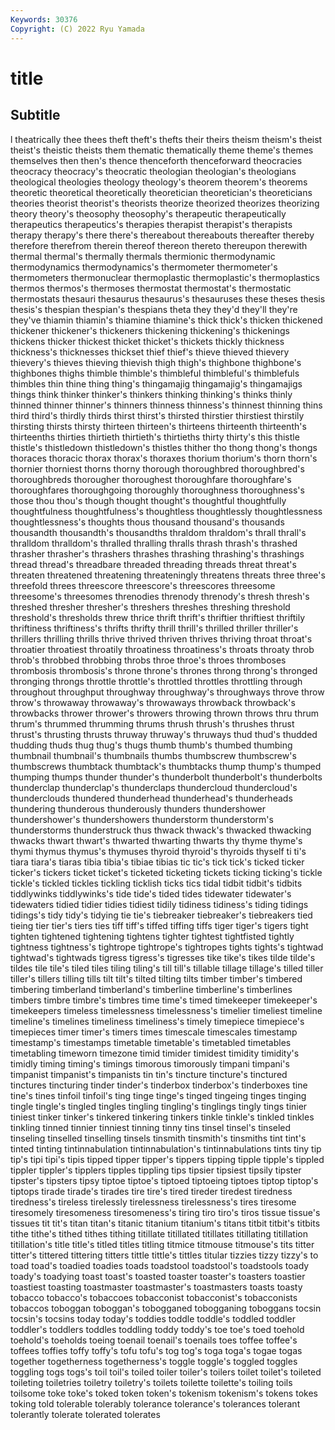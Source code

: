 ```yaml
---
Keywords: 30376
Copyright: (C) 2022 Ryu Yamada
---
```



# title

## Subtitle
l theatrically thee thees theft theft's thefts
their theirs theism theism's theist theist's theistic theists them thematic
thematically theme theme's themes themselves then then's thence thenceforth thenceforward
theocracies theocracy theocracy's theocratic theologian theologian's theologians theological theologies theology
theology's theorem theorem's theorems theoretic theoretical theoretically theoretician theoretician's theoreticians
theories theorist theorist's theorists theorize theorized theorizes theorizing theory theory's
theosophy theosophy's therapeutic therapeutically therapeutics therapeutics's therapies therapist therapist's therapists
therapy therapy's there there's thereabout thereabouts thereafter thereby therefore therefrom
therein thereof thereon thereto thereupon therewith thermal thermal's thermally thermals
thermionic thermodynamic thermodynamics thermodynamics's thermometer thermometer's thermometers thermonuclear thermoplastic thermoplastic's
thermoplastics thermos thermos's thermoses thermostat thermostat's thermostatic thermostats thesauri thesaurus
thesaurus's thesauruses these theses thesis thesis's thespian thespian's thespians theta
they they'd they'll they're they've thiamin thiamin's thiamine thiamine's thick
thick's thicken thickened thickener thickener's thickeners thickening thickening's thickenings thickens
thicker thickest thicket thicket's thickets thickly thickness thickness's thicknesses thickset
thief thief's thieve thieved thievery thievery's thieves thieving thievish thigh
thigh's thighbone thighbone's thighbones thighs thimble thimble's thimbleful thimbleful's thimblefuls
thimbles thin thine thing thing's thingamajig thingamajig's thingamajigs things think
thinker thinker's thinkers thinking thinking's thinks thinly thinned thinner thinner's
thinners thinness thinness's thinnest thinning thins third third's thirdly thirds
thirst thirst's thirsted thirstier thirstiest thirstily thirsting thirsts thirsty thirteen
thirteen's thirteens thirteenth thirteenth's thirteenths thirties thirtieth thirtieth's thirtieths thirty
thirty's this thistle thistle's thistledown thistledown's thistles thither tho thong
thong's thongs thoraces thoracic thorax thorax's thoraxes thorium thorium's thorn
thorn's thornier thorniest thorns thorny thorough thoroughbred thoroughbred's thoroughbreds thorougher
thoroughest thoroughfare thoroughfare's thoroughfares thoroughgoing thoroughly thoroughness thoroughness's those thou
thou's though thought thought's thoughtful thoughtfully thoughtfulness thoughtfulness's thoughtless thoughtlessly
thoughtlessness thoughtlessness's thoughts thous thousand thousand's thousands thousandth thousandth's thousandths
thraldom thraldom's thrall thrall's thralldom thralldom's thralled thralling thralls thrash
thrash's thrashed thrasher thrasher's thrashers thrashes thrashing thrashing's thrashings thread
thread's threadbare threaded threading threads threat threat's threaten threatened threatening
threateningly threatens threats three three's threefold threes threescore threescore's threescores
threesome threesome's threesomes threnodies threnody threnody's thresh thresh's threshed thresher
thresher's threshers threshes threshing threshold threshold's thresholds threw thrice thrift
thrift's thriftier thriftiest thriftily thriftiness thriftiness's thrifts thrifty thrill thrill's
thrilled thriller thriller's thrillers thrilling thrills thrive thrived thriven thrives
thriving throat throat's throatier throatiest throatily throatiness throatiness's throats throaty
throb throb's throbbed throbbing throbs throe throe's throes thromboses thrombosis
thrombosis's throne throne's thrones throng throng's thronged thronging throngs throttle
throttle's throttled throttles throttling through throughout throughput throughway throughway's throughways
throve throw throw's throwaway throwaway's throwaways throwback throwback's throwbacks thrower
thrower's throwers throwing thrown throws thru thrum thrum's thrummed thrumming
thrums thrush thrush's thrushes thrust thrust's thrusting thrusts thruway thruway's
thruways thud thud's thudded thudding thuds thug thug's thugs thumb
thumb's thumbed thumbing thumbnail thumbnail's thumbnails thumbs thumbscrew thumbscrew's thumbscrews
thumbtack thumbtack's thumbtacks thump thump's thumped thumping thumps thunder thunder's
thunderbolt thunderbolt's thunderbolts thunderclap thunderclap's thunderclaps thundercloud thundercloud's thunderclouds thundered
thunderhead thunderhead's thunderheads thundering thunderous thunderously thunders thundershower thundershower's thundershowers
thunderstorm thunderstorm's thunderstorms thunderstruck thus thwack thwack's thwacked thwacking thwacks
thwart thwart's thwarted thwarting thwarts thy thyme thyme's thymi thymus
thymus's thymuses thyroid thyroid's thyroids thyself ti ti's tiara tiara's
tiaras tibia tibia's tibiae tibias tic tic's tick tick's ticked
ticker ticker's tickers ticket ticket's ticketed ticketing tickets ticking ticking's
tickle tickle's tickled tickles tickling ticklish ticks tics tidal tidbit
tidbit's tidbits tiddlywinks tiddlywinks's tide tide's tided tides tidewater tidewater's
tidewaters tidied tidier tidies tidiest tidily tidiness tidiness's tiding tidings
tidings's tidy tidy's tidying tie tie's tiebreaker tiebreaker's tiebreakers tied
tieing tier tier's tiers ties tiff tiff's tiffed tiffing tiffs
tiger tiger's tigers tight tighten tightened tightening tightens tighter tightest
tightfisted tightly tightness tightness's tightrope tightrope's tightropes tights tights's tightwad
tightwad's tightwads tigress tigress's tigresses tike tike's tikes tilde tilde's
tildes tile tile's tiled tiles tiling tiling's till till's tillable
tillage tillage's tilled tiller tiller's tillers tilling tills tilt tilt's
tilted tilting tilts timber timber's timbered timbering timberland timberland's timberline
timberline's timberlines timbers timbre timbre's timbres time time's timed timekeeper
timekeeper's timekeepers timeless timelessness timelessness's timelier timeliest timeline timeline's timelines
timeliness timeliness's timely timepiece timepiece's timepieces timer timer's timers times
timescale timescales timestamp timestamp's timestamps timetable timetable's timetabled timetables timetabling
timeworn timezone timid timider timidest timidity timidity's timidly timing timing's
timings timorous timorously timpani timpani's timpanist timpanist's timpanists tin tin's
tincture tincture's tinctured tinctures tincturing tinder tinder's tinderbox tinderbox's tinderboxes
tine tine's tines tinfoil tinfoil's ting tinge tinge's tinged tingeing
tinges tinging tingle tingle's tingled tingles tingling tingling's tinglings tingly
tings tinier tiniest tinker tinker's tinkered tinkering tinkers tinkle tinkle's
tinkled tinkles tinkling tinned tinnier tinniest tinning tinny tins tinsel
tinsel's tinseled tinseling tinselled tinselling tinsels tinsmith tinsmith's tinsmiths tint
tint's tinted tinting tintinnabulation tintinnabulation's tintinnabulations tints tiny tip tip's
tipi tipi's tipis tipped tipper tipper's tippers tipping tipple tipple's
tippled tippler tippler's tipplers tipples tippling tips tipsier tipsiest tipsily
tipster tipster's tipsters tipsy tiptoe tiptoe's tiptoed tiptoeing tiptoes tiptop
tiptop's tiptops tirade tirade's tirades tire tire's tired tireder tiredest
tiredness tiredness's tireless tirelessly tirelessness tirelessness's tires tiresome tiresomely tiresomeness
tiresomeness's tiring tiro tiro's tiros tissue tissue's tissues tit tit's
titan titan's titanic titanium titanium's titans titbit titbit's titbits tithe
tithe's tithed tithes tithing titillate titillated titillates titillating titillation titillation's
title title's titled titles titling titmice titmouse titmouse's tits titter
titter's tittered tittering titters tittle tittle's tittles titular tizzies tizzy
tizzy's to toad toad's toadied toadies toads toadstool toadstool's toadstools
toady toady's toadying toast toast's toasted toaster toaster's toasters toastier
toastiest toasting toastmaster toastmaster's toastmasters toasts toasty tobacco tobacco's tobaccoes
tobacconist tobacconist's tobacconists tobaccos toboggan toboggan's tobogganed tobogganing toboggans tocsin
tocsin's tocsins today today's toddies toddle toddle's toddled toddler toddler's
toddlers toddles toddling toddy toddy's toe toe's toed toehold toehold's
toeholds toeing toenail toenail's toenails toes toffee toffee's toffees toffies
toffy toffy's tofu tofu's tog tog's toga toga's togae togas
together togetherness togetherness's toggle toggle's toggled toggles toggling togs togs's
toil toil's toiled toiler toiler's toilers toilet toilet's toileted toileting
toiletries toiletry toiletry's toilets toilette toilette's toiling toils toilsome toke
toke's toked token token's tokenism tokenism's tokens tokes toking told
tolerable tolerably tolerance tolerance's tolerances tolerant tolerantly tolerate tolerated tolerates
